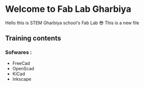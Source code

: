 
# Welcome to Fab Lab Gharbiya

Hello this is STEM Gharbiya school's Fab Lab :sunglasses:
This is a new file

## Training contents

### Sofwares :

- FreeCad
- OpenScad
- KiCad
- Inkscape
